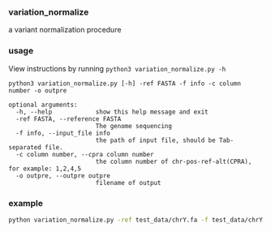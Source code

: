 ### variation_normalize
 a variant normalization procedure


### usage
View instructions by running `python3 variation_normalize.py -h`

```
python3 variation_normalize.py [-h] -ref FASTA -f info -c column number -o outpre

optional arguments:
  -h, --help            show this help message and exit
  -ref FASTA, --reference FASTA
                        The genome sequencing
  -f info, --input_file info
                        the path of input file, should be Tab-separated file.
  -c column number, --cpra column number
                        the column number of chr-pos-ref-alt(CPRA), for example: 1,2,4,5
  -o outpre, --outpre outpre
                        filename of output
```

### example
```BASH
python variation_normalize.py -ref test_data/chrY.fa -f test_data/chrY.vcf.gz -c 1,2,4,5  -o ./test.out

```
